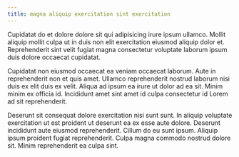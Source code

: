 ```yaml
---
title: magna aliquip exercitation sint exercitation
---
```


Cupidatat do et dolore dolore sit qui adipisicing irure ipsum ullamco. Mollit aliquip mollit culpa ut in duis non elit exercitation eiusmod aliquip dolor et. Reprehenderit sint velit fugiat magna consectetur voluptate laborum ipsum duis dolore occaecat cupidatat.

Cupidatat non eiusmod occaecat ea veniam occaecat laborum. Aute in reprehenderit non et quis amet. Ullamco reprehenderit nostrud laborum nisi duis ex elit duis ex velit. Aliqua ad ipsum ea irure ut dolor ad ea sit. Minim minim ex officia id. Incididunt amet sint amet id culpa consectetur id Lorem ad sit reprehenderit.

Deserunt sit consequat dolore exercitation nisi sunt sunt. In aliquip voluptate exercitation ut est proident ut deserunt ea ex esse aute dolore. Deserunt incididunt aute eiusmod reprehenderit. Cillum do eu sunt ipsum. Aliquip ipsum proident fugiat reprehenderit. Culpa magna commodo nostrud dolore sit. Minim reprehenderit ea culpa sint.